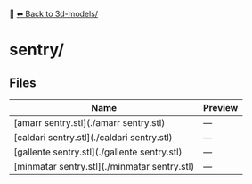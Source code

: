 📁 [⬅ Back to 3d-models/](../README.md)

# sentry/

## Files

| Name | Preview |
|------|---------|
| [amarr sentry.stl](./amarr sentry.stl) | — |
| [caldari sentry.stl](./caldari sentry.stl) | — |
| [gallente sentry.stl](./gallente sentry.stl) | — |
| [minmatar sentry.stl](./minmatar sentry.stl) | — |